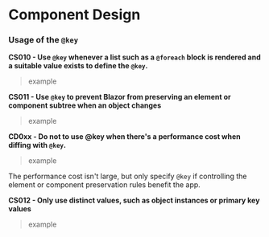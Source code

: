 # Component Design




### Usage of the  `@key`

**CS010 - Use `@key` whenever a list such as a `@foreach` block is rendered and a suitable value exists to define the `@key`.**

>example

**CS011 - Use `@key` to prevent Blazor from preserving an element or component subtree when an object changes**

>example

**CD0xx - Do not to use @key when there's a performance cost when diffing with  `@key`.**

>example
>
The performance cost isn't large, but only specify  `@key`  if controlling the element or component preservation rules benefit the app.


**CS012 - Only use distinct values, such as object instances or primary key values**

>example